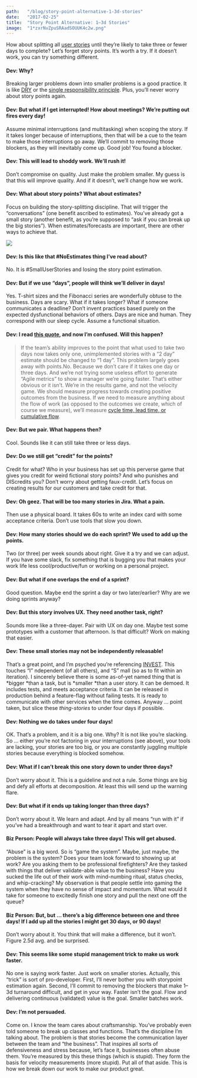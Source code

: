 ```yaml
---
path:	"/blog/story-point-alternative-1-3d-stories"
date:	"2017-02-25"
title:	"Story Point Alternative: 1–3d Stories"
image:	"1*zxrNvZpuSRAadSOUUK4c2w.png"
---
```


How about splitting all [user stories](https://www.mountaingoatsoftware.com/agile/user-stories) until they’re likely to take three or fewer days to complete? Let’s forget story points. It’s worth a try. If it doesn’t work, you can try something different.

#### **Dev: Why?**

Breaking larger problems down into smaller problems is a good practice. It is like [DRY](https://en.wikipedia.org/wiki/Don%27t_repeat_yourself) or the [single responsibility principle](https://en.wikipedia.org/wiki/Single_responsibility_principle). Plus, you’ll never worry about story points again.

#### **Dev: But what if I get interrupted! How about meetings? We’re putting out fires every day!**

Assume minimal interruptions (and multitasking) when scoping the story. If it takes longer because of interruptions, then that will be a cue to the team to make those interruptions go away. We’ll commit to removing those blockers, as they will inevitably come up. Good job! You found a blocker.

#### **Dev: This will lead to shoddy work. We’ll rush it!**

Don’t compromise on quality. Just make the problem smaller. My guess is that this will improve quality. And if it doesn’t, we’ll change how we work.

#### **Dev: What about story points? What about estimates?**

Focus on building the story-splitting discipline. That will trigger the “conversations” (one benefit ascribed to estimates). You’ve already got a small story (another benefit, as you’re supposed to “ask if you can break up the big stories”). When estimates/forecasts are important, there are other ways to achieve that.

![](/images/1*zxrNvZpuSRAadSOUUK4c2w.png)

#### Dev: Is this like that #NoEstimates thing I’ve read about?

No. It is #SmallUserStories and losing the story point estimation.

#### **Dev: But if we use “days”, people will think we’ll deliver in days!**

Yes. T-shirt sizes and the Fibonacci series are wonderfully obtuse to the business. Days are scary. What if it takes longer? What if someone communicates a deadline? Don’t invent practices based purely on the expected dysfunctional behaviors of others. Days are nice and human. They correspond with our sleep cycle. Assume a functional situation.

#### **Dev: I read **[**this quote**](http://www.agilebuddha.com/agile/agile-estimation-9-reasons-why-you-should-use-story-points/)**, and now I’m confused. Will this happen?**


> If the team’s ability improves to the point that what used to take two days now takes only one, unimplemented stories with a “2 day” estimate should be changed to “1 day”. This problem largely goes away with points.No. Because we don’t care if it takes one day or three days. And we’re not trying some useless effort to generate “Agile metrics” to show a manager we’re going faster. That’s either obvious or it isn’t. We’re in the results game, and not the velocity game. We should measure progress towards creating positive outcomes from the business. If we need to measure anything about the flow of work (as opposed to the outcomes we create, which of course we measure), we’ll measure [cycle time, lead time, or cumulative flow](https://leankit.com/learn/kanban/lean-flow-metrics/).

#### Dev: But we pair. What happens then?

Cool. Sounds like it can still take three or less days.

#### Dev: Do we still get “credit” for the points?

Credit for what? Who in your business has set up this perverse game that gives you credit for weird fictional story points? And who punishes and DIScredits you? Don’t worry about getting faux-credit. Let’s focus on creating results for our customers and take credit for that.

#### **Dev: Oh geez. That will be too many stories in Jira. What a pain.**

Then use a physical board. It takes 60s to write an index card with some acceptance criteria. Don’t use tools that slow you down.

#### **Dev: How many stories should we do each sprint? We used to add up the points.**

Two (or three) per week sounds about right. Give it a try and we can adjust. If you have some slack, fix something that is bugging you that makes your work life less cool/productive/fun or working on a personal project.

#### Dev: But what if one overlaps the end of a sprint?

Good question. Maybe end the sprint a day or two later/earlier? Why are we doing sprints anyway?

#### **Dev: But this story involves UX. They need another task, right?**

Sounds more like a three-dayer. Pair with UX on day one. Maybe test some prototypes with a customer that afternoon. Is that difficult? Work on making that easier.

#### **Dev: These small stories may not be independently releasable!**

That’s a great point, and I’m psyched you’re referencing [INVEST](https://www.agilealliance.org/glossary/invest/). This touches “I” ndependent (of all others), and “S” mall (so as to fit within an iteration). I sincerely believe there is some as-of-yet named thing that is *bigger *than a task, but is *smaller *than a user story. It can be demoed. It includes tests, and meets acceptance criteria. It can be released in production behind a feature-flag without failing tests. It is ready to communicate with other services when the time comes. Anyway … point taken, but slice these *thing-stories* to under four days if possible.

#### **Dev: Nothing we do takes under four days!**

OK. That’s a problem, and it is a big one. Why? It is not like you’re slacking. So … either you’re not factoring in your interruptions (see above), your tools are lacking, your stories are too big, or you are constantly juggling multiple stories because everything is blocked somehow.

#### **Dev: What if I can’t break this one story down to under three days?**

Don’t worry about it. This is a guideline and not a rule. Some things are big and defy all efforts at decomposition. At least this will send up the warning flare.

#### **Dev: But what if it ends up taking longer than three days?**

Don’t worry about it. We learn and adapt. And by all means “run with it” if you’ve had a breakthrough and want to tear it apart and start over.

#### **Biz Person: People will always take three days! This will get abused.**

“Abuse” is a big word. So is “game the system”. Maybe, just maybe, the problem is the system? Does your team look forward to showing up at work? Are you asking them to be professional firefighters? Are they tasked with things that deliver validate-able value to the business? Have you sucked the life out of their work with mind-numbing ritual, status checks, and whip-cracking? My observation is that people settle into gaming the system when they have no sense of impact and momentum. What would it take for someone to excitedly finish one story and pull the next one off the queue?

#### **Biz Person: But, but … there’s a big difference between one and three days! If I add up all the stories I might get 30 days, or 90 days!**

Don’t worry about it. You think that will make a difference, but it won’t. Figure 2.5d avg. and be surprised.

#### **Dev: This seems like some stupid management trick to make us work faster.**

No one is saying work faster. Just work on smaller stories. Actually, this “trick” is sort of pro-developer. First, I’ll never bother you with storypoint estimation again. Second, I’ll commit to removing the blockers that make 1–3d turnaround difficult, and get in your way. Faster isn’t the goal. Flow and delivering continuous (validated) value is the goal. Smaller batches work.

#### **Dev: I’m not persuaded.**

Come on. I know the team cares about craftsmanship. You’ve probably even told someone to break up classes and functions. That’s the discipline I’m talking about. The problem is that stories become the communication layer between the team and “the business”. That inspires all sorts of defensiveness and stress because, let’s face it, businesses often abuse them. You’re measured by this these things (which is stupid). They form the basis for velocity measurements (more stupid). Put all of that aside. This is how we break down our work to make our product great.

